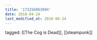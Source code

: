 ```yaml
---
title: '173256063094'
date: 2018-04-24
last_modified_at: 2018-04-24
---
```

tagged: [[The Cog is Dead]], [[steampunk]]
<iframe frameborder="0" height="1" id="ga_target" scrolling="no" style="background-color:transparent; overflow:hidden; position:absolute; top:0; left:0; z-index:9999;" width="1"></iframe>